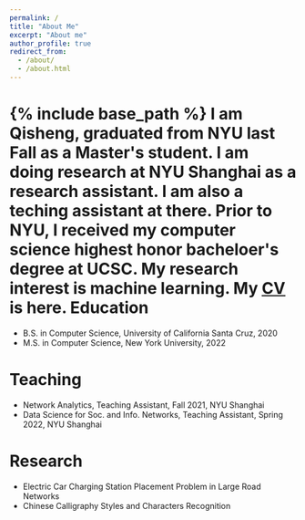 ```yaml
---
permalink: /
title: "About Me"
excerpt: "About me"
author_profile: true
redirect_from: 
  - /about/
  - /about.html
---
```


{% include base_path %}
I am Qisheng, graduated from NYU last Fall as a Master's student. I am doing research at NYU Shanghai as a research assistant.
I am also a teching assistant at there. Prior to NYU, I received my computer science highest honor bacheloer's degree at UCSC.
My research interest is machine learning.
My <a href="../files/resume_qisheng_liao_5_2.pdf" target="_blank">CV</a> is here.
Education
======
* B.S. in Computer Science, University of California Santa Cruz, 2020
* M.S. in Computer Science, New York University, 2022

Teaching
======
* Network Analytics, Teaching Assistant, Fall 2021, NYU Shanghai
* Data Science for Soc. and Info. Networks, Teaching Assistant, Spring 2022, NYU Shanghai 

Research
======
* Electric Car Charging Station Placement Problem in Large Road Networks
* Chinese Calligraphy Styles and Characters Recognition


  
